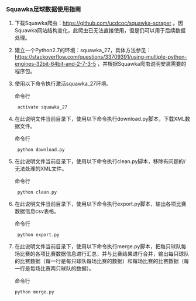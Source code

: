 ### Squawka足球数据使用指南

1. 下载Squawka爬虫：https://github.com/ucdcoc/squawka-scraper 。因Squawka网站结构变化，此爬虫已无法直接使用，但是仍可以用于后续数据处理。

2. 建立一个Python2.7的环境：squawka_27，具体方法参见：https://stackoverflow.com/questions/33709391/using-multiple-python-engines-32bit-64bit-and-2-7-3-5 ，并根据Squawka爬虫说明安装需要的程序包。

3. 使用以下命令执行激活squawka_27环境。

	命令行

		activate squawka_27

4. 在此说明文件当前目录下，使用以下命令执行download.py脚本，下载XML数据文件。

	命令行

	    python download.py

5. 在此说明文件当前目录下，使用以下命令执行clean.py脚本，移除有问题的/无法处理的XML文件。

	命令行

	    python clean.py

6. 在此说明文件当前目录下，使用以下命令执行export.py脚本，输出各项比赛数据信息csv表格。

	命令行

    	python export.py

7.  在此说明文件当前目录下，使用以下命令执行merge.py脚本，把每只球队每场比赛的各项比赛数据信息进行汇总，并与比赛结果进行合并，输出每只球队的比赛数据（每一行是每只球队每场比赛的数据）和每场比赛的比赛数据（每一行是每场比赛两只球队的数据）。
	
	命令行
	
    	python merge.py
